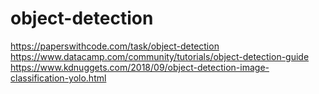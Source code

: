 # object-detection
https://paperswithcode.com/task/object-detection
https://www.datacamp.com/community/tutorials/object-detection-guide
https://www.kdnuggets.com/2018/09/object-detection-image-classification-yolo.html
